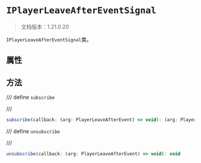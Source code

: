 # `IPlayerLeaveAfterEventSignal`

> 文档版本：1.21.0.20

`IPlayerLeaveAfterEventSignal`类。

## 属性

## 方法

/// define
`subscribe`


///

```js
subscribe(callback: (arg: PlayerLeaveAfterEvent) => void): (arg: PlayerLeaveAfterEvent) => void
```


/// define
`unsubscribe`


///

```js
unsubscribe(callback: (arg: PlayerLeaveAfterEvent) => void): void
```

